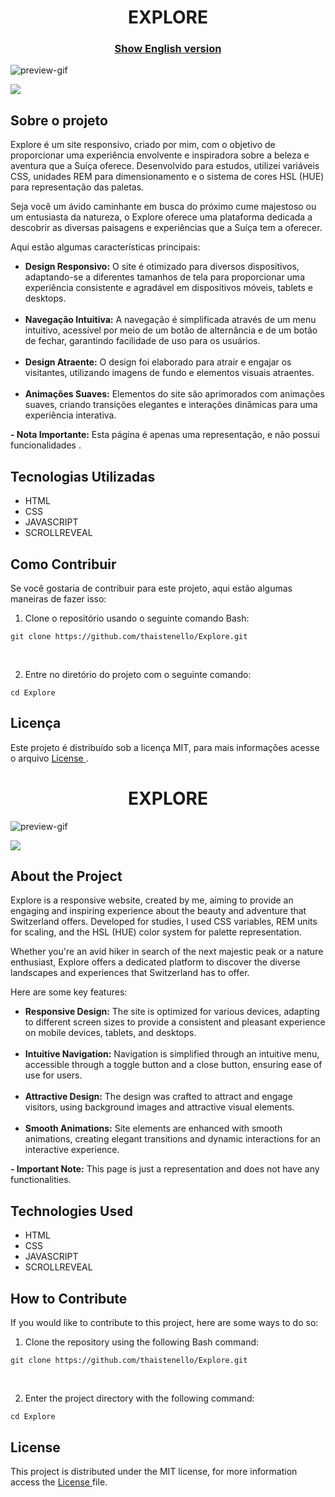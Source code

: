 <h1 align="center">
EXPLORE
</h1>


<h3 align="center"><a href="#explore-english">Show English version</a></h3>

![preview-gif](https://github.com/thaistenello/Explore/assets/131812228/aea9197c-bcad-49f5-8751-3600da7056a4)

<a href="https://explore-lyart.vercel.app/" target="_blank">
    <img src="https://placehold.jp/ffffff/350x50.png?text=Visualize%20a%20Demonstra%C3%A7%C3%A3o&css=%7B%22border-radius%22%3A%2215px%22%2C%22background%22%3A%22%20-webkit-gradient(linear%2C%20left%20top%2C%20left%20bottom%2C%20from(%23dd5538)%2C%20to(%23eb5f5c))%22%7D">
</a>

<h2>Sobre o projeto</h2>

<p>
Explore é um site responsivo, criado por mim, com o objetivo de proporcionar uma experiência envolvente e inspiradora sobre a beleza e aventura que a Suíça oferece. Desenvolvido para estudos, utilizei variáveis CSS, unidades REM para dimensionamento e o sistema de cores HSL (HUE) para representação das paletas.

Seja você um ávido caminhante em busca do próximo cume majestoso ou um entusiasta da natureza, o Explore oferece uma plataforma dedicada a descobrir as diversas paisagens e experiências que a Suíça tem a oferecer.</p>

<p>Aqui estão algumas características principais:</p>

<ul>
    <li><strong>Design Responsivo:</strong> O site é otimizado para diversos dispositivos, adaptando-se a diferentes tamanhos de tela para proporcionar uma experiência consistente e agradável em dispositivos móveis, tablets e desktops.</li><br>
    <li><strong>Navegação Intuitiva:</strong> A navegação é simplificada através de um menu intuitivo, acessível por meio de um botão de alternância e de um botão de fechar, garantindo facilidade de uso para os usuários.</li><br>
    <li><strong>Design Atraente:</strong> O design foi elaborado para atrair e engajar os visitantes, utilizando imagens de fundo e elementos visuais atraentes.</li><br>
    <li><strong>Animações Suaves:</strong> Elementos do site são aprimorados com animações suaves, criando transições elegantes e interações dinâmicas para uma experiência interativa.</li>
</ul>

<p><strong>- Nota Importante:</strong> Esta página é apenas uma representação, e não possui funcionalidades .</p>

<h2>Tecnologias Utilizadas</h2>

<ul>
    <li>HTML</li>
    <li>CSS</li>
    <li>JAVASCRIPT</li>
    <li>SCROLLREVEAL</li>
</ul>

<h2>Como Contribuir</h2>
<p>Se você gostaria de contribuir para este projeto, aqui estão algumas maneiras de fazer isso:</p>

<ol>
    <li>Clone o repositório usando o seguinte comando Bash:</li>
</ol>
<pre><code>git clone https://github.com/thaistenello/Explore.git</code></pre><br>

<ol start="2">
    <li>Entre no diretório do projeto com o seguinte comando:</li>
</ol>
<pre><code>cd Explore</code></pre>

<h2>Licença</h2>
<p>Este projeto é distribuído sob a licença MIT, para mais informações acesse o arquivo <a href="https://github.com/thaistenello/Explore/main/LICENSE">License </a>.</p>





<h1 align="center" id="explore-english">
EXPLORE
</h1>

![preview-gif](https://github.com/thaistenello/Explore/assets/131812228/aea9197c-bcad-49f5-8751-3600da7056a4)



<a href="https://explore-lyart.vercel.app/" target="_blank">
    <img src="https://placehold.jp/ffffff/300x50.png?text=View%20the%20Demo&css=%7B%22border-radius%22%3A%2215px%22%2C%22background%22%3A%22%20-webkit-gradient(linear%2C%20left%20top%2C%20left%20bottom%2C%20from(%23dd5538)%2C%20to(%23eb5f5c))%22%7D">
</a>

<h2>About the Project</h2>

<p>
Explore is a responsive website, created by me, aiming to provide an engaging and inspiring experience about the beauty and adventure that Switzerland offers. Developed for studies, I used CSS variables, REM units for scaling, and the HSL (HUE) color system for palette representation.

Whether you're an avid hiker in search of the next majestic peak or a nature enthusiast, Explore offers a dedicated platform to discover the diverse landscapes and experiences that Switzerland has to offer.</p>

<p>Here are some key features:</p>

<ul>
    <li><strong>Responsive Design:</strong> The site is optimized for various devices, adapting to different screen sizes to provide a consistent and pleasant experience on mobile devices, tablets, and desktops.</li><br>
    <li><strong>Intuitive Navigation:</strong> Navigation is simplified through an intuitive menu, accessible through a toggle button and a close button, ensuring ease of use for users.</li><br>
    <li><strong>Attractive Design:</strong> The design was crafted to attract and engage visitors, using background images and attractive visual elements.</li><br>
    <li><strong>Smooth Animations:</strong> Site elements are enhanced with smooth animations, creating elegant transitions and dynamic interactions for an interactive experience.</li>
</ul>

<p><strong>- Important Note:</strong> This page is just a representation and does not have any functionalities.</p>

<h2>Technologies Used</h2>

<ul>
    <li>HTML</li>
    <li>CSS</li>
    <li>JAVASCRIPT</li>
    <li>SCROLLREVEAL</li>
</ul>

<h2>How to Contribute</h2>
<p>If you would like to contribute to this project, here are some ways to do so:</p>

<ol>
    <li>Clone the repository using the following Bash command:</li>
</ol>
<pre><code>git clone https://github.com/thaistenello/Explore.git</code></pre><br>

<ol start="2">
    <li>Enter the project directory with the following command:</li>
</ol>
<pre><code>cd Explore</code></pre>

<h2>License</h2>
<p>This project is distributed under the MIT license, for more information access the <a href="https://github.com/thaistenello/Explore/main/LICENSE">License </a>file.</p>
